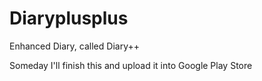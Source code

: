 # Diaryplusplus
Enhanced Diary, called Diary++

Someday I'll finish this and upload it into Google Play Store

